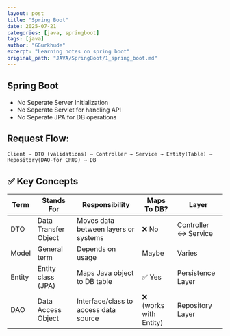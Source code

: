 ```yaml
---
layout: post
title: "Spring Boot"
date: 2025-07-21
categories: [java, springboot]
tags: [java]
author: "GGurkhude"
excerpt: "Learning notes on spring boot"
original_path: "JAVA/SpringBoot/1_spring_boot.md"
---
```


## Spring Boot
- No Seperate Server Initialization
- No Seperate Servlet for handling API
- No Seperate JPA for DB operations



## Request Flow:
`Client → DTO (validations) → Controller → Service → Entity(Table) → Repository(DAO-for CRUD) → DB`

## ✅ **Key Concepts**

| Term   | Stands For            | Responsibility                         | Maps To DB? | Layer                 |
|--------|------------------------|-----------------------------------------|--------------|------------------------|
| DTO    | Data Transfer Object   | Moves data between layers or systems    | ❌ No         | Controller ↔ Service   |
| Model  | General term           | Depends on usage                        | Maybe         | Varies                 |
| Entity | Entity class (JPA)     | Maps Java object to DB table            | ✅ Yes        | Persistence Layer      |
| DAO    | Data Access Object     | Interface/class to access data source   | ❌ (works with Entity) | Repository Layer       |
